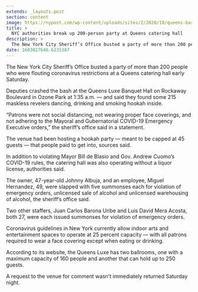```yaml
--- 
extends: _layouts.post 
section: content 
image: https://nypost.com/wp-content/uploads/sites/2/2020/10/queens-bash.jpg?quality=90&strip=all&w=1024 
title: > 
  NYC authorities break up 200-person party at Queens catering hall 
description: > 
  The New York City Sheriff’s Office busted a party of more than 200 people who were flouting coronavirus restrictions at a Queens catering hall early Saturday.“Patrons were not social distancing, not wearing proper face coverings, and not adhering to the Mayoral and Gubernatorial COVID-19 Emergency Executive orders,” the sheriff’s office said in a statement.The venue had been hosting a hookah party — meant to be capped at 45 guests — that people paid to get into, sources said.Andrew Cuomo’s COVID-19 rules, the catering hall was also operating without a liquor license, authorities said.Two other staffers, Juan Carlos Barona Uribe and Luis David Mera Acosta, both 27, were each issued summonses for violation of emergency orders. 
date: 1603027648.6235387 
--- 
```

The New York City Sheriff’s Office busted a party of more than 200 people who were flouting coronavirus restrictions at a Queens catering hall early Saturday.

Deputies crashed the bash at the Queens Luxe Banquet Hall on Rockaway Boulevard in Ozone Park at 1:35 a.m. — and said they found some 215 maskless revelers dancing, drinking and smoking hookah inside.

“Patrons were not social distancing, not wearing proper face coverings, and not adhering to the Mayoral and Gubernatorial COVID-19 Emergency Executive orders,” the sheriff’s office said in a statement.

The venue had been hosting a hookah party — meant to be capped at 45 guests — that people paid to get into, sources said.

In addition to violating Mayor Bill de Blasio and Gov. Andrew Cuomo’s COVID-19 rules, the catering hall was also operating without a liquor license, authorities said.

The owner, 47-year-old Johnny Albuja, and an employee, Miguel Hernandez, 49, were slapped with five summonses each for violation of emergency orders, unlicensed sale of alcohol and unlicensed warehousing of alcohol, the sheriff’s office said.

Two other staffers, Juan Carlos Barona Uribe and Luis David Mera Acosta, both 27, were each issued summonses for violation of emergency orders.

Coronavirus guidelines in New York currently allow indoor arts and entertainment spaces to operate at 25 percent capacity — with all patrons required to wear a face covering except when eating or drinking.

According to its website, the Queens Luxe has two ballrooms, one with a maximum capacity of 160 people and another that can hold up to 250 guests.

A request to the venue for comment wasn’t immediately returned Saturday night.